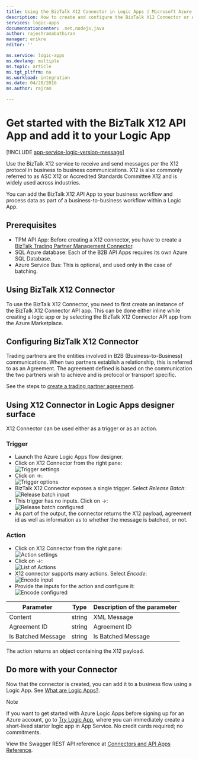 ```yaml
---
title: Using the BizTalk X12 Connector in Logic Apps | Microsoft Azure App Service
description: How to create and configure the BizTalk X12 Connector or API app and use it in a logic app in Azure App Service
services: logic-apps
documentationcenter: .net,nodejs,java
author: rajeshramabathiran
manager: erikre
editor: ''

ms.service: logic-apps
ms.devlang: multiple
ms.topic: article
ms.tgt_pltfrm: na
ms.workload: integration
ms.date: 04/20/2016
ms.author: rajram

---
```

# Get started with the BizTalk X12 API App and add it to your Logic App
[!INCLUDE [app-service-logic-version-message](../../includes/app-service-logic-version-message.md)]

Use the BizTalk X12 service to receive and send messages per the X12 protocol in business to business communications. X12 is also commonly referred to as ASC X12 or Accredited Standards Committee X12 and is widely used across industries.

You can add the BizTalk X12 API App to your business workflow and process data as part of a business-to-business workflow within a Logic App. 

## Prerequisites
* TPM API App: Before creating a X12 connector, you have to create a [BizTalk Trading Partner Management Connector](app-service-logic-connector-tpm.md).
* SQL Azure database: Each of the B2B API Apps requires its own Azure SQL Database.
* Azure Service Bus: This is optional, and used only in the case of batching.

## Using BizTalk X12 Connector
To use the BizTalk X12 Connector, you need to first create an instance of the BizTalk X12 Connector API app. This can be done either inline while creating a logic app or by selecting the BizTalk X12 Connector API app from the Azure Marketplace.

## Configuring BizTalk X12 Connector
Trading partners are the entities involved in B2B (Business-to-Business) communications. When two partners establish a relationship, this is referred to as an Agreement. The agreement defined is based on the communication the two partners wish to achieve and is protocol or transport specific.

See the steps to [create a trading partner agreement](app-service-logic-create-a-trading-partner-agreement.md).

## Using X12 Connector in Logic Apps designer surface
X12 Connector can be used either as a trigger or as an action.

### Trigger
* Launch the Azure Logic Apps flow designer.
* Click on X12 Connector from the right pane:  
  ![Trigger settings](./media/app-service-logic-connector-x12/TriggerSettings.PNG)
* Click on ->:  
  ![Trigger options](./media/app-service-logic-connector-x12/ListOfTriggers.PNG)
* BizTalk X12 Connector exposes a single trigger. Select *Release Batch*:  
  ![Release batch input](./media/app-service-logic-connector-x12/ReleaseBatchTriggerInput.PNG)
* This trigger has no inputs. Click on ->:  
  ![Release batch configured](./media/app-service-logic-connector-x12/ReleaseBatchTriggerConfigured.PNG)
* As part of the output, the connector returns the X12 payload, agreement id as well as information as to whether the message is batched, or not.

### Action
* Click on X12 Connector from the right pane:  
  ![Action settings](./media/app-service-logic-connector-x12/ActionSettings.PNG)
* Click on ->:  
  ![List of Actions](./media/app-service-logic-connector-x12/ListOfActions.PNG)
* X12 connector supports many actions. Select *Encode*:  
  ![Encode input](./media/app-service-logic-connector-x12/EncodeInput.PNG)
* Provide the inputs for the action and configure it:  
  ![Encode configured](./media/app-service-logic-connector-x12/EncodeConfigured.PNG)

| Parameter | Type | Description of the parameter |
| --- | --- | --- |
| Content |string |XML Message |
| Agreement ID |string |Agreement ID |
| Is Batched Message |string |Is Batched Message |

The action returns an object containing the X12 payload.

## Do more with your Connector
Now that the connector is created, you can add it to a business flow using a Logic App. See [What are Logic Apps?](app-service-logic-what-are-logic-apps.md).

> [!NOTE]
> If you want to get started with Azure Logic Apps before signing up for an Azure account, go to [Try Logic App](https://tryappservice.azure.com/?appservice=logic), where you can immediately create a short-lived starter logic app in App Service. No credit cards required; no commitments.
> 
> 

View the Swagger REST API reference at [Connectors and API Apps Reference](http://go.microsoft.com/fwlink/p/?LinkId=529766).

<!--References -->
[1]: app-service-logic-connector-tpm.md 
[2]: app-service-logic-create-a-trading-partner-agreement.md
[3]: ./media/app-service-logic-connector-x12/TriggerSettings.PNG
[4]: ./media/app-service-logic-connector-x12/ListOfTriggers.PNG
[5]: ./media/app-service-logic-connector-x12/ReleaseBatchTriggerInput.PNG
[6]: ./media/app-service-logic-connector-x12/ReleaseBatchTriggerConfigured.PNG
[7]: ./media/app-service-logic-connector-x12/ActionSettings.PNG
[8]: ./media/app-service-logic-connector-x12/ListOfActions.PNG
[9]: ./media/app-service-logic-connector-x12/EncodeInput.PNG
[10]: ./media/app-service-logic-connector-x12/EncodeConfigured.PNG
[11]: ./media/app-service-logic-connector-x12/TriggerSettings.PNG
